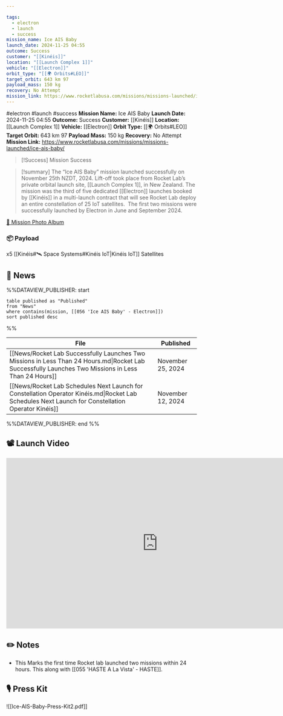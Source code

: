 ```yaml
---

tags:
  - electron
  - launch
  - success
mission_name: Ice AIS Baby
launch_date: 2024-11-25 04:55
outcome: Success
customer: "[[Kinéis]]"
location: "[[Launch Complex 1]]"
vehicle: "[[Electron]]"
orbit_type: "[[🌍 Orbits#LEO]]"
target_orbit: 643 km 97
payload_mass: 150 kg
recovery: No Attempt
mission_link: https://www.rocketlabusa.com/missions/missions-launched/ice-ais-baby/
---
```


#electron #launch #success
**Mission Name:** Ice AIS Baby
**Launch Date:** 2024-11-25 04:55
**Outcome:** Success
**Customer:** [[Kinéis]]
**Location:** [[Launch Complex 1]]
**Vehicle:** [[Electron]]
**Orbit Type:** [[🌍 Orbits#LEO]]
**Target Orbit:** 643 km 97
**Payload Mass:** 150 kg
**Recovery:** No Attempt
**Mission Link:** https://www.rocketlabusa.com/missions/missions-launched/ice-ais-baby/

>[!Success] Mission Success

>[!summary]
The “Ice AIS Baby” mission launched successfully on November 25th NZDT, 2024. Lift-off took place from Rocket Lab’s private orbital launch site, [[Launch Complex 1]], in New Zealand. The mission was the third of five dedicated [[Electron]] launches booked by [[Kinéis]] in a multi-launch contract that will see Rocket Lab deploy an entire constellation of 25 IoT satellites.  The first two missions were successfully launched by Electron in June and September 2024. 
>
[📸 Mission Photo Album](https://www.flickr.com/photos/rocketlab/albums/72177720322166233/)

### 📦 Payload

x5 [[Kinéis#🛰️ Space Systems#Kinéis IoT|Kinéis IoT]] Satellites

## 📰 News
%%DATAVIEW_PUBLISHER: start
```
table published as "Published"
from "News"
where contains(mission, [[056 'Ice AIS Baby' - Electron]])
sort published desc
```
%%

| File                                                                                                                                                 | Published         |
| ---------------------------------------------------------------------------------------------------------------------------------------------------- | ----------------- |
| [[News/Rocket Lab Successfully Launches Two Missions in Less Than 24 Hours.md\|Rocket Lab Successfully Launches Two Missions in Less Than 24 Hours]] | November 25, 2024 |
| [[News/Rocket Lab Schedules Next Launch for Constellation Operator Kinéis.md\|Rocket Lab Schedules Next Launch for Constellation Operator Kinéis]]   | November 12, 2024 |

%%DATAVIEW_PUBLISHER: end %%

## 📽️ Launch Video

<iframe width="800" height="450" src="https://www.youtube.com/embed/i081vyh3WO0" title="Rocket Lab&#39;s Electron - Ice AIS Baby Mission" frameborder="0" allow="accelerometer; autoplay; clipboard-write; encrypted-media; gyroscope; picture-in-picture; web-share" referrerpolicy="strict-origin-when-cross-origin" allowfullscreen></iframe>     


## ✏️ Notes

- This Marks the first time Rocket lab launched two missions within 24 hours. This along with [[055 'HASTE A La Vista' - HASTE]].


## 🎙️ Press Kit

![[Ice-AIS-Baby-Press-Kit2.pdf]]